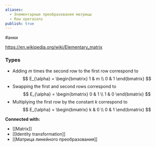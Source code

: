```yaml
---
aliases:
  - Элементарные преобразования матрицы
  - Row operaions
publish: true
---
```

#анки

https://en.wikipedia.org/wiki/Elementary_matrix
### Types
- Adding $m$ times the second row to the first row correspond to
$$
E_{\alpha} = \begin{bmatrix} 1 & m \\ 0 & 1 \end{bmatrix}
$$
- Swapping the first and second rows correspond to
$$
E_{\alpha} = \begin{bmatrix} 0 & 1 \\ 1 & 0 \end{bmatrix}
$$
- Multiplying the first row by the constant $k$ correspond to
$$
E_{\alpha} = \begin{bmatrix} k & 0 \\ 0 & 1 \end{bmatrix}
$$









**Connected with:**
- [[Matrix]]
- [[Identity transformation]]
- [[Матрица линейного преобразования]]

